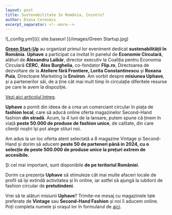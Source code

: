 ```yaml
---
layout: post
title: Sustenabilitate în România, încotro?
author: Diana Ceresmis
excerpt_separator: <!--more-->
---
```

![_config.yml]({{ site.baseurl }}/images/Green Startup.jpg)


<strong>[Green Start-Up](https://green.start-up.ro/ro/)</strong> au organizat primul lor eveniment dedicat <strong>sustenabilității în România</strong>. <strong>Uphave</strong> a participat ca invitat în panelul de <strong>Economie Circulară</strong>, alături de <strong>Alexandru Laibăr</strong>, director executiv la Coaliția pentru Economia Circulară <strong>CERC</strong>, <strong>Alex Burghelia</strong>, co-fondator <strong>Flip.ro</strong>, Directoarea de dezvoltare de la <strong>Ateliere fără Frontiere, Lorita Constantinescu</strong> și <strong>Roxana Puia</strong>, Directoare Marketing la <strong>Environ</strong>. Am vorbit despre <strong>misiunea Uphave</strong>, și a partenerilor săi, de a ține cât mai mult timp în circulație diferitele resurse pe care le avem la dispoziție. 

<!--more-->

[Vezi aici articolul întreg](https://green.start-up.ro/ro/pasii-pe-care-trebuie-sa-ii-facem-pentru-a-avea-o-economie-circulara/). 

<strong>Uphave</strong> a pornit din ideea de a crea un comerciant circular în piața de <strong>fashion local</strong>, care să aducă online oferta magazinelor Second-Hand fashion <strong>din stradă</strong>. Acum, la 4 luni de la lansare, putem spune că ținem în viață <strong>peste 50.000 de produse de fashion unice</strong>, de calitate, din care clienții noștri își pot alege stiluri noi. 

Am adus la un loc oferta atent selectată a 8 magazine Vintage și Second-Hand și dorim să aducem <strong>peste 50 de parteneri până in 2024, cu o selecție de peste 500.000 de produse unice la prețuri extrem de accesibile.</strong> 

Și cel mai important, sunt disponibile <strong>de pe teritoriul României</strong>.

Dorim ca prezența <strong>Uphave</strong> să stimuleze cât mai multe afaceri locale de profil să își extindă activitatea și în online, iar astfel să ajungă la iubitorii de fashion circular de <strong>pretutindeni</strong>.

Vrei să te alături misiunii <strong>Uphave</strong>? Trimite-ne mesaj cu magazinele tale preferate de <strong>Vintage</strong> sau <strong>Second-Hand Fashion</strong> și noi îi aducem online. Poți completa numele și orașul lor în formularul de [aici](https://1yyzy6c73e8.typeform.com/to/DhNv6mYl).

